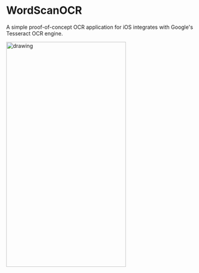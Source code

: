 # WordScanOCR

A simple proof-of-concept OCR application for iOS integrates with Google's Tesseract OCR engine.

<img src="/Screenrecording/Screenrecording.gif" alt="drawing" width="320" height="600"/>
